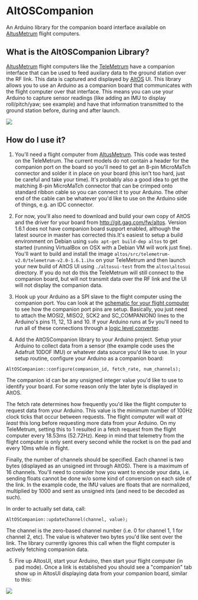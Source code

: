 # AltOSCompanion
An Arduino library for the companion board interface available on <a href="http://altusmetrum.org">AltusMetrum</a> flight computers.

## What is the AltOSCompanion Library? ##
<a href="http://altusmetrum.org">AltusMetrum</a> flight computers like the <a href="http://altusmetrum.org/TeleMetrum/">TeleMetrum</a> have a companion interface that can be used to feed auxilary data to the ground station over the RF link. This data is captured and displayed by <a href="http://altusmetrum.org/AltOS/">AltOS</a> UI. This library allows you to use an Arduino as a companion board that communicates with the flight computer over that interface. This means you can use your Arduino to capture sensor readings (like adding an IMU to display roll/pitch/yaw; see example) and have that information transmitted to the ground station before, during and after launch. <p/>


<img src="https://github.com/robderstadt/AltOSCompanion/blob/master/images/TeleMetrum_ArduinoCompanion.JPG"/>

## How do I use it? ##

1. You'll need a flight computer from <a href="http://altusmetrum.org">AltusMetrum</a>. This code was tested on the TeleMetrum. The current models do not contain a header for the companion port on the board so you'll need to get an 8-pin MicroMaTch connector and solder it in place on your board (this isn't too hard, just be careful and take your time). It's probably also a good idea to get the matching  8-pin MicroMaTch connector that can be crimped onto standard ribbon cable so you can connect it to your Arduino. The other end of the cable can be whatever you'd like to use on the Arduino side of things, e.g. an IDC connector.

2. For now, you'll also need to download and build your own copy of AltOS and the driver for your board from <a href="http://git.gag.com/fw/altos"> http://git.gag.com/fw/altos</a>. Version 1.6.1 does not have companion board support enabled, although the latest source in master has corrected this.It's easiest to setup a build environment on Debian using `sudo apt-get build-dep altos` to get started (running VirtualBox on OSX with a Debian VM will work just fine). You'll want to build and install the image `altos/src/telemetrum-v2.0/telemetrum-v2.0-1.6.1.ihx` on your TeleMetrum and then launch your new build of AltOS UI using `./altosui-test` from the `altos\altosui` directory. If you do not do this the TeleMetrum will still connect to the companion board, but will not transmit data over the RF link and the UI will not display the companion data.

3. Hook up your Arduino as a SPI slave to the flight computer using the companion port. You can look at the <a href="http://altusmetrum.org/TeleMetrum/v2.0/telemetrum-sch.pdf">schematic for your flight computer</a> to see how the companion port pins are setup. Basically, you just need to attach the  MOSI2, MISO2, SCK2 and SC_COMPANION0 lines to the Arduino's pins 11, 12, 13 and 10. If your Arduino runs at 5v you'll need to run all of these connections through a <a href="https://www.sparkfun.com/products/12009">logic level converter</a>.

4. Add the AltOSCompanion library to your Arduino project. Setup your Arduino to collect data from a sensor (the example code uses the <a hred="https://www.adafruit.com/product/1604">Adafruit 10DOF IMU</a>) or whatever data source you'd like to use. In your setup routine, configure your Arduino as a companion board:
  
  `AltOSCompanion::configure(companion_id, fetch_rate, num_channels);`

  The companion id can be any unsigned integer value you'd like to use to identify your board. For some reason only    the later byte is displayed in AltOS. 

  The fetch rate determines how frequently you'd like the flight computer to request data from your Arduino. This      value is the minimum number of 100Hz clock ticks that occur between requests. The flight computer will wait <i>at    least</i> this long before requesting more data from your Arduino. On my TeleMetrum, setting this to 1 resulted in   a fetch request from the flight computer every 18.53ms (52.72Hz). Keep in mind that telemetry from the flight        computer is only sent every second while the rocket is on the pad and every 10ms while in flight. 

  Finally, the number of channels should be specified. Each channel is two bytes (displayed as an unsigned int         through AltOS). There is a maximum of 16 channels. You'll need to consider how you want to encode your data, i.e.    sending floats cannot be done w/o some kind of conversion on each side of the link. In the example code, the IMU     values are floats that are normalized, multiplied by 1000 and sent as unsigned ints (and need to be decoded as       such).

  In order to actually set data, call:

  `AltOSCompanion::updateChannel(channel, value);`

  The channel is the zero-based channel number (i.e. 0 for channel 1, 1 for channel 2, etc). The value is whatever     two bytes you'd like sent over the link. The library currently ignores this call when the flight computer is         actively fetching companion data.

5. Fire up AltosUI, start your Arduino, then start your flight computer (in pad mode). Once a link is established you should see a "companion" tab show up in AltosUI displaying data from your companion board, similar to this:

<img src="https://github.com/robderstadt/AltOSCompanion/blob/master/images/AltosUI_Companion.png"/>




